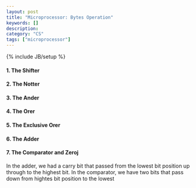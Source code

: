```yaml
---
layout: post
title: "Microprocessor: Bytes Operation"
keywords: []
description: 
category: "CS" 
tags: ["microprocessor"]
---
```

{% include JB/setup %}


#### 1. The Shifter
#### 2. The Notter
#### 3. The Ander
#### 4. The Orer
#### 5. The Exclusive Orer
#### 6. The Adder
#### 7. The Comparator and Zeroj
In the adder, we had a carry bit that passed from the lowest bit position up through to the highest
bit. In the comparator, we have two bits that pass down from hightes bit position to the lowest
